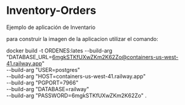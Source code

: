 # Inventory-Orders
Ejemplo de aplicación de Inventario



para construir la imagen de la aplicacion utilizar el comando:
 
docker build -t ORDENES:lates --build-arg "DATABASE_URL=6mgkSTKfUXwZKm2K62Zo@containers-us-west-41.railway.app"  \
--build-arg "USER=postgres" \
--build-arg "HOST=containers-us-west-41.railway.app" \
--build-arg "PGPORT=7966" \
--build-arg "DATABASE=railway" \
--build-arg "PASSWORD=6mgkSTKfUXwZKm2K62Zo" .
 